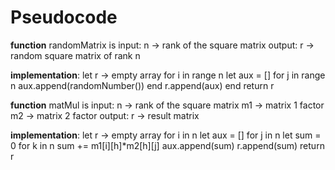 # Pseudocode #

__function__ randomMatrix is 
    input:
    n -> rank of the square matrix
    output:
    r -> random square matrix of rank n

__implementation__:
    let r -> empty array
    for i in range n
        let aux = []
        for j in range n
            aux.append(randomNumber())
        end
        r.append(aux)
    end
    return r

__function__ matMul is
    input:
    n -> rank of the square matrix
    m1 -> matrix 1 factor
    m2 -> matrix 2 factor
    output:
    r -> result matrix

__implementation__:
    let r -> empty array
    for i in n
        let aux = []
        for j in n
            let sum = 0
            for k in n
                sum += m1[i][h]*m2[h][j]
            aux.append(sum)
        r.append(sum)
    return r
    


    
 
